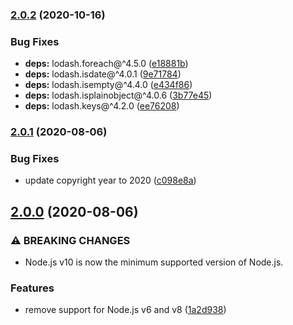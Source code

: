 ### [2.0.2](https://github.com/KenanY/json2toml/compare/2.0.1...2.0.2) (2020-10-16)


### Bug Fixes

* **deps:** lodash.foreach@^4.5.0 ([e18881b](https://github.com/KenanY/json2toml/commit/e18881baf4f83d9b0f80bfb7f6afe58150580073))
* **deps:** lodash.isdate@^4.0.1 ([9e71784](https://github.com/KenanY/json2toml/commit/9e717847330d4a81a3e33e08669307dbb620d4e9))
* **deps:** lodash.isempty@^4.4.0 ([e434f86](https://github.com/KenanY/json2toml/commit/e434f868ab2c20862a4a0fb4e3249700126b8aa5))
* **deps:** lodash.isplainobject@^4.0.6 ([3b77e45](https://github.com/KenanY/json2toml/commit/3b77e451a31f41a6fab80bbe4a3bb7c7a658fa40))
* **deps:** lodash.keys@^4.2.0 ([ee76208](https://github.com/KenanY/json2toml/commit/ee76208b735d4171042bd1314d38154963020d62))

### [2.0.1](https://github.com/KenanY/json2toml/compare/2.0.0...2.0.1) (2020-08-06)


### Bug Fixes

* update copyright year to 2020 ([c098e8a](https://github.com/KenanY/json2toml/commit/c098e8ad41ce9c7219b9cb2a6a80b548424a5ba0))

## [2.0.0](https://github.com/KenanY/json2toml/compare/1.0.6...2.0.0) (2020-08-06)


### ⚠ BREAKING CHANGES

* Node.js v10 is now the minimum supported version of
Node.js.

### Features

* remove support for Node.js v6 and v8 ([1a2d938](https://github.com/KenanY/json2toml/commit/1a2d93831b3a3f99e63e5a10b06c7454acd73691))
